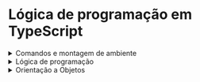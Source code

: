 # Lógica de programação em TypeScript
<details>
  <summary>Comandos e montagem de ambiente</summary>
  
  ## Passo a passo para montar o ambiente do node
  #### 1-Comando para baixar o arquivo package.json
   - yarn init -y
  #### 2-instalar esLint
  #### 3-Instale o TypeScript
   - yarn add typescript -D
  #### 4-arquivo tsconfig.json
   - yarn tsc --init
  #### 5-script para rodar os arquivo ts. apenas com o comando yarn dev
  ```javascript
   "scripts": {
    "dev": "node --loader ts-node/esm ./src/index.ts"
  },
  ```
  
  ## Configurando o arquivo tsconfig.json
  ### module:
   - Define o tipo de importação commonjs ou ESNext

  ### outDir
   - Pasta onde os arquivos .js serão compilados
  `"outdir": "./dist"`

  ### rootDir
   - Pasta que ficarão os arquivos .ts
  `"rootDir": "./src"`
  
  ### Comando para instalar o TypeScript globalmente
   - npm install -g typescript
  
  ### Comando para executar o TypeScript
   - node arquivo.js

  ### Comando para criar o arquivo tsconfig.json
   - tsc --init
  ### Comando para compilar o TS
   - tsc

  *Obs: Primeiro compile o projeto com tsc, após isso execute o comando node arquivo.js*
  
</details>
<details>
  <summary>Lógica de programação</summary>

  # Lógica de programação
  ## Tipos de dados utilizados
   - Number
   - String
   - Boolean
  ### Tipo Any
   - Usado para representar uma variável que pode ter qualquer tipo de valor.
   - Desabilita a verificação de tipo estático para a variável, permitindo que ela aceite qualquer valor sem gerar erros de compilação.

  ### Union Type
   - Adiciona tipagem dupla a uma variável ou função
   - A variável ou função passa a aceitar dois tipos de dados

  *EXEMPLO*
  ```javascript
  let id: number | string
  id = 1;
  id = "1"
  ```
  **

  *Declarando uma variável do tipo Any*
  ```javascript
  let valorQualquer: any = 5;
  valorQualquer = "texto";
  valorQualquer = { objeto: true };
  ```
  *Declarando uma função do tipo Any*
  ```javascript
  function retornaQualquerCoisa(): any {
    return "qualquer coisa";
  }

  let resultado: any = retornaQualquerCoisa();
  ```
  
  ## Declaração de variáveis
  ### Inferência x annotaion
  **Inferência**
   - A inferência é uma habilidade usada pelo compilador para definir o tipo de variável pelo valor que ela guarda.
   - A inferência ocorre geralmente com variáveis `let` e `const`

  *EXEMPLO*
  ```javascript
  let nome = "athos"  //O compilador infere que a variável nome seja do tipo String devido o valor que ela assume.
  nome = 12;          //Ocorre erro de tipagem, pois a variável foi inferida como String
  ```
  *annotation*
   - Usada para sinalizar a tipagem de uma variável `const` ou `let`

  *EXEMPLO*
  ```javascript
  let nome:String = "Athos"
  ```
  
  ## Convertendo variáveis - Type Assertions(cast)
   - Usa-se o `as` para converter o tipo
  *Convertendo um tipo Any em uma string*
  ```javascript
  let valor: any = "Isso é uma string";
  let comprimentoDaString: number = (valor as string).length;

  console.log(comprimentoDaString); // Saída: 18
  ```
  
  ## Declarando funções
  ### Declaração padrão
  ```javascript
  function nomeFuncao(a: tipoParametro, b:tipoParametro): tipoRetorno {
    return
  }
  ```
  ### Declaração Expresão de função
  ```javascript
  let nomeFuncao = function(a: tipoParametro, b: tipoParametro): tipoRetorno{
    return
  }
  ```
  ### Declaração de função Arrow Function
  ```javascript
  let nomeFuncao = (a: tipoParametro, b: tipoParametro): tipoRetorno => {
    return 
  }
  ```
  ### Declaração de função com parâmetros opcionais
  ```javascript
  function saudacao(nome: string, sobrenome?: string): string{
    if(sobrenome){
      return `Olá, ${nome} ${sobrenome}`!;
    }else{
      return `Olá, ${nome}!`
    }
  }
  ```
  ### Declaração de função com parâmetro Default
  ```javascript
  function potencia(base: number, expoente: number = 2): number {
    return Math.pow(base, expoente);
  }
  ```
  
  ## Manipulação de Arrays
  *Iniciando um array vazio*
  ```javascript
  let arrayVazio:number[] = [];
  ```

  *Adicionando valores no final do array*
  ```javascript
  let meuArray: number[] = [];
  meuArray.push(4,5);
  ```

  *Adicionando valores em um array de forma direta*
  ```javascript
  let meuArray: number[] = [1,2,3]
  meuArray[3] = 4;
  ```
  ## Objetos Types
   - Coleção de dados simples no formato de objeto com par chave-valor
  ```javascript
  type User = {
    nome: string;
    idade: number:
    email: string;
  }
  const user: User = {
    nome: "athos",
    idade: "22",
    email: "athos@.com"
  }
  ```
  
  ## Map
   - Coleção de dados no formato chave-valor
   - possui ordem de inserção
  *SINTAXE*
  ```javascript
  let nomeMapa: Map<TipoDaChave, TipoDoValor> = new Map();
  ```
  ### Métodos
  `set`: Define um par chave-valor
  ```javascript
  variavel.set(chave, valor);
  ```
  `get`: Retorna o valor de uma chave
  ```javascript
  variavel.get(chave)  //retorna valor
  ```
  `has`: Verifica se uma chave está presente no mapa
  ```javascript
  let verificaChave: boolean = meuMapa.has("Carro");
  console.log(verificaChave)  //Retorna true ou false
  ```
  `delete`: Remove um par chave-valor
  
  `clear` : Remove todas as chaves do map
  
  `size`  : Retorna o número de chaves do map

  
</details>
<details>
  <summary>Orientação a Objetos</summary>

  # Orientação a objetos
  ## Sintaxe simples de criação de uma classe
  ```javascript
  class Usuario{
    nome: string;
    idade: number;
    altura: number;

    constructor(nome: string, idade: number, altura: number){
      this.nome = nome;
      this.idade = idade;
      this.altura = altura;
    }
  }
  ```

  ## Inicialização de atributos
   - Os atributos de uma classe devem ser obrigatoriamente inicializados ou obrigatoriamente marcados como possíveis valores undefined.

  ### Inicializando atributos de forma direta e inalterada
   - Neste caso, o atributo idade foi inicializado com um valor padrão inalterado e não entra no método construtor.

  ```javascript
  class Usuario{
    nome: string;
    email: string;
    idade: number = 15;

    constructor(nome: string, email: string){
        this.nome = nome;
        this.email = email;
        
    }
  }

  const usuario = new Usuario("athos","athos@.com");
  console.log(usuario.idade);
  console.log(usuario.email);
  console.log(usuario.nome);

  ```

  ### Inicializando atributos com valores padrão em caso de não preenchimento
   - Neste caso, o atributo idade é iniciado com o valor zero no método construtor e automaticamente atribuido.Caso a idade não for preenchida na instância, o valor do atributo será zero, caso contrário o valor do atributo será o valor passado no parâmetro.

  ```javascript
  class Usuario{
    nome: string;
    email: string;
    idade: number;

    constructor(nome: string, email: string, idade: number = 0){
        this.nome = nome;
        this.email = email;
        this.idade = idade;
        
    }
  }

  const usuario = new Usuario("athos","athos@.com",17);
  console.log(usuario.idade);
  console.log(usuario.email);
  console.log(usuario.nome);
  ```
  ### Tratando atributos com possíveis valores nulos
   - Neste exemplo, o atributo idade foi marcado como possível valor nulo e ao chamar o construtor da classe o programador tem a liberdade de passar ou não passar o terceiro argumento.
  ```javascript
  class Usuario{
    nome: string;
    email: string;
    idade?: number;

    constructor(nome: string, email: string, idade?: number){
        this.nome = nome;
        this.email = email;
        this.idade = idade;
        
    }
  }

  const usuario = new Usuario("athos","athos@.com");
  console.log(usuario.idade);
  console.log(usuario.email);
  console.log(usuario.nome);

  ```
  ## Visibilidade dos atributos
  ### Publico
   - Modificador de acesso padrão que da acesso a todos os atributos de fora da classe

  ### Private
   - Atributos privados só podem ser acessados dentro da própria classe

  ### Protected
   - Atributos protegidos podem ser acessados em classes derivadas (herança)

  ## Polimorfismo
  ### Sobrescrita de método
   - No TS a sobrescrita de método não precisa ter a anotação @override, basta a assinatura do método ser igual ao método da classe pai.

  atributos privados ´_nomeAtributo´





</details>
